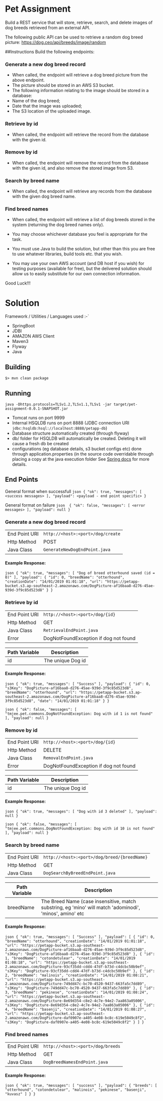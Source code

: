 # Pet Assignment

Build a REST service that will store, retrieve, search, and delete images of dog breeds retrieved
from an external API.

The following public API can be used to retrieve a random dog breed picture:
https://dog.ceo/api/breeds/image/random

##Instructions
Build the following endpoints:

### Generate a new dog breed record
* When called, the endpoint will retrieve a dog breed picture from the above endpoint.
* The picture should be stored in an AWS S3 bucket.
* The following information relating to the image should be stored in a database:
* Name of the dog breed;
* Date that the image was uploaded;
* The S3 location of the uploaded image.

### Retrieve by id
* When called, the endpoint will retrieve the record from the database with the given
id.

### Remove by id
* When called, the endpoint will remove the record from the database with the given
id, and also remove the stored image from S3.

### Search by breed name
* When called, the endpoint will retrieve any records from the database with the given
dog breed name.

### Find breed names
* When called, the endpoint will retrieve a list of dog breeds stored in the system
(returning the dog breed names only).

* You may choose whichever database you feel is appropriate for the task.
* You must use Java to build the solution, but other than this you are free to use whatever libraries,
build tools etc. that you wish. 
* You may use your own AWS account (and DB host if you wish) for
testing purposes (available for free), but the delivered solution should allow us to easily substitute
for our own connection information. 

Good Luck!!!

# Solution 
Framework / Utilities / Languages used :-`
* SpringBoot
* JDBI
* AMAZON AWS Client
* Maven3
* Flyway
* Java 

## Building
`$> mvn clean package`

## Running
`java -Dhttps.protocols=TLSv1.2,TLSv1.1,TLSv1 -jar target/pet-assignment-0.0.1-SNAPSHOT.jar`
* Tomcat runs on port 9999 
* Internal HSQLDB runs on port 8888 (JDBC connection URI  `jdbc:hsqldb:hsql://localhost:8888/petapp-db`)
* Database structure automatically created (through flyway)
* db/ folder for HSQLDB will automatically be created. Deleting it will cause a fresh db be created
* configurations (eg database details, s3 bucket configs etc) done through application.properties (in the source code overridable through placing a copy at the java execution folder
See [Spring docs](https://docs.spring.io/spring-boot/docs/current/reference/html/boot-features-external-config.html) for more details.


## End Points
General format when successfull
`json
{
   "ok": true,
    "messages": [
        <success messages>
    ],
    "payload": <payload - end point specific>
}
`

General format on failure 
`json 
{
    "ok": false,
    "messages": [
        <error messages>
    ],
    "payload": null
}
`


### Generate a new dog breed record
|     |     |
| --- | --- |
| End Point URI | `http://<host>:<port>/dog/create` |
| Http Method | POST |
| Java Class | `GenerateNewDogEndPoint.java` |

#### Example Response:
`json
{
    "ok": true,
    "messages": [
        "Dog of breed otterhound saved (id = 0)"
    ],
    "payload": {
        "id": 0,
        "breedName": "otterhound",
        "creationDate": "14/01/2019 01:01:18",
        "url": "https://petapp-bucket.s3.ap-southeast-2.amazonaws.com/DogPicture-af16baa8-d276-45ae-939d-3f9c85d523d8"
    }
}
`


### Retrieve by id
|     |     |
| --- | --- |
| End Point URI | `http://<host>:<port>/dog/{id}` |
| Http Method | GET |
| Java Class | `RetrievalEndPoint.java` |
| Error | DogNotFoundException if dog not found |

| Path Variable | Description |
| ------------- | ----------- |
| id | The unique Dog id |

#### Example Response:
`json
{
    "ok": true,
    "messages": [
        "Success"
    ],
    "payload": {
        "id": 0,
        "s3Key": "DogPicture-af16baa8-d276-45ae-939d-3f9c85d523d8",
        "breedName": "otterhound",
        "url": "https://petapp-bucket.s3.ap-southeast-2.amazonaws.com/DogPicture-af16baa8-d276-45ae-939d-3f9c85d523d8",
        "date": "14/01/2019 01:01:18"
    }
}
`

`json
{
    "ok": false,
    "messages": [
        "tmjee.pet.commons.DogNotFoundException: Dog with id 1 is not found"
    ],
    "payload": null
}
`

### Remove by id
|     |     |
| --- | --- |
| End Point URI | `http://<host>:<port>/dog/{id}` |
| Http Method | DELETE |
| Java Class | `RemovalEndPoint.java` |
| Error | DogNotFoundException if dog not found |

| Path Variable | Description |
| ------------- | ----------- |
| id | The unique Dog id |

#### Example Response:
`json
{
    "ok": true,
    "messages": [
        "Dog with id 3 deleted"
    ],
    "payload": null
}
`

`json
{
    "ok": false,
    "messages": [
        "tmjee.pet.commons.DogNotFoundException: Dog with id 10 is not found"
    ],
    "payload": null
}
`


### Search by breed name
|     |     |
| --- | --- |
| End Point URI | `http://<host>:<port>/dog/breed/{breedName}` |
| Http Method | GET |
| Java Class | `DogSearchByBreedEndPoint.java` |

| Path Variable | Description |
| ------------- | ----------- |
| breedName | The Breed Name (case insensitive, match substring, eg 'mino' will match 'adominodi', 'minos', amino' etc |

#### Example Response:
`json
{
    "ok": true,
    "messages": [
        "Success"
    ],
    "payload": [
        {
            "id": 0,
            "breedName": "otterhound",
            "creationDate": "14/01/2019 01:01:18",
            "url": "https://petapp-bucket.s3.ap-southeast-2.amazonaws.com/DogPicture-af16baa8-d276-45ae-939d-3f9c85d523d8",
            "s3Key": "DogPicture-af16baa8-d276-45ae-939d-3f9c85d523d8"
        },
        {
            "id": 1,
            "breedName": "cotondetulear",
            "creationDate": "14/01/2019 01:08:18",
            "url": "https://petapp-bucket.s3.ap-southeast-2.amazonaws.com/DogPicture-93cf35dd-cdd4-47df-b73d-c4dcbc50b9ef",
            "s3Key": "DogPicture-93cf35dd-cdd4-47df-b73d-c4dcbc50b9ef"
        },
        {
            "id": 2,
            "breedName": "malinois",
            "creationDate": "14/01/2019 01:08:21",
            "url": "https://petapp-bucket.s3.ap-southeast-2.amazonaws.com/DogPicture-749dd47c-bc70-4520-9437-663fa5c7dd89",
            "s3Key": "DogPicture-749dd47c-bc70-4520-9437-663fa5c7dd89"
        },
        {
            "id": 3,
            "breedName": "pekinese",
            "creationDate": "14/01/2019 01:08:24",
            "url": "https://petapp-bucket.s3.ap-southeast-2.amazonaws.com/DogPicture-8e69d354-c8e2-4c7e-94e2-7aa863a05006",
            "s3Key": "DogPicture-8e69d354-c8e2-4c7e-94e2-7aa863a05006"
        },
        {
            "id": 4,
            "breedName": "basenji",
            "creationDate": "14/01/2019 01:08:27",
            "url": "https://petapp-bucket.s3.ap-southeast-2.amazonaws.com/DogPicture-daf0907e-a405-4e08-bc8c-619e5049c8f2",
            "s3Key": "DogPicture-daf0907e-a405-4e08-bc8c-619e5049c8f2"
        }
    ]
}
`



### Find breed names
|     |     |
| --- | --- |
| End Point URI | `http://<host>:<port>/dog/breeds` |
| Http Method | GET |
| Java Class | `DogBreedNamesEndPoint.java` |

#### Example Response:
`json
{
    "ok": true,
    "messages": [
        "success"
    ],
    "payload": {
        "breeds": [
            "otterhound",
            "cotondetulear",
            "malinois",
            "pekinese",
            "basenji",
            "kuvasz"
        ]
    }
}
`

